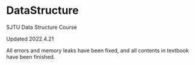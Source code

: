 # DataStructure
SJTU Data Structure Course

Updated 2022.4.21

All errors and memory leaks have been fixed, and all contents in textbook have been finished.
